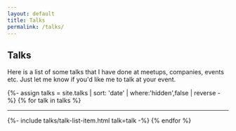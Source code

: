 ```yaml
---
layout: default
title: Talks
permalink: /talks/
---
```


<article>
  <h1>Talks</h1>
  <p>Here is a list of some talks that I have done at meetups, companies, events etc. Just let me know if you'd like me to talk at your event.</p>
</article>

{%- assign talks = site.talks | sort: 'date' | where:'hidden',false | reverse -%}
{% for talk in talks %}
<hr/>
{%- include talks/talk-list-item.html talk=talk -%}
{% endfor %}